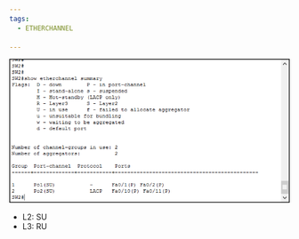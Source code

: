```yaml
---
tags:
  - ETHERCHANNEL
  
---
```


![](_anexos_/1051-03-show_etherchannel_summary%201.png)

- L2: SU
- L3: RU
